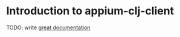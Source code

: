 # Introduction to appium-clj-client

TODO: write [great documentation](http://jacobian.org/writing/great-documentation/what-to-write/)
